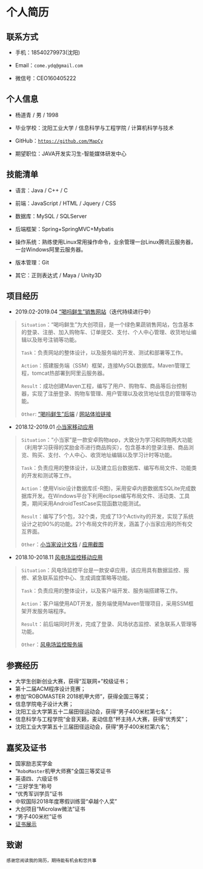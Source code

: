 # 个人简历  

## 联系方式
* 手机：18540279973(沈阳)  

* Email：`come.ydq@gmail.com`  

* 微信号：CEO160405222  

## 个人信息
* 杨道青 / 男 / 1998  

* 毕业学校：沈阳工业大学 / 信息科学与工程学院 / 计算机科学与技术  

* GitHub：[`https://github.com/MapCy`](https://github.com/MapCy)  

* 期望职位：JAVA开发实习生-智能媒体研发中心

## 技能清单
* 语言：Java / C++ / C  

* 前端：JavaScript / HTML / Jquery / CSS  

* 数据库：MySQL / SQLServer

* 后端框架：Spring+SpringMVC+Mybatis  

* 操作系统：熟练使用Linux常用操作命令，业余管理一台Linux腾讯云服务器，一台Windows阿里云服务器。   

* 版本管理：Git  

* 其它：正则表达式 / Maya / Unity3D  

## 项目经历
* 2019.02-2019.04 [“喝吗鲜生”销售网站](https://github.com/MapCy/HeMa)（迭代持续进行中）
> `Situation`：“喝吗鲜生”为大创项目，是一个绿色果蔬销售网站，包含基本的登录、注册、加入购物车、订单提交、支付、个人中心管理、收货地址编辑以及账号注销等功能。
>
> `Task`：负责网站的整体设计，以及服务端的开发、测试和部署等工作。
>
> `Action`：搭建服务端（SSM）框架，连接MySQL数据库。Maven管理工程，tomcat热部署到阿里云服务器。
>
> `Result`：成功创建Maven工程，编写了用户、购物车、商品等后台控制器，实现了注册登录、购物车管理、用户管理以及收货地址信息的管理等功能。  
>
> `Other`: [“喝吗鲜生”后端](https://github.com/MapCy/HeMaServer) / [网站体验链接](http://47.94.198.96:8080/index.html)

* 2018.12-2019.01 [小当家移动应用](https://github.com/MapCy/PettyMan)
> `Situation`：“小当家”是一款安卓购物app，大致分为学习和购物两大功能（利用学习获得的奖励金币进行商品购买），包含基本的登录注册、商品浏览、购买、支付、个人中心、收货地址编辑以及学习计时等功能。  
>
> `Task`：负责应用的整体设计，以及建立后台数据库、编写布局文件、功能类的开发和测试等工作。  
>
> `Action`：使用Visio设计数据库(E-R图)，采用安卓内嵌数据库SQLite完成数据库开发。在Windows平台下利用eclipse编写布局文件、活动类、工具类，期间采用AndroidTestCase实现函数功能测试。  
>
> `Result`：编写了5个包，32个类，完成了13个Activity的开发，实现了系统设计之初90%的功能。21个布局文件的开发，涵盖了小当家应用的所有交互界面。  
>
> `Other`：[小当家设计文档](https://github.com/MapCy/summarydoc) / [应用截图](https://github.com/MapCy/PettyMan/blob/master/show_picture.md)

* 2018.10-2018.11 [风电场监控移动应用](https://github.com/MapCy/FanControll)
> `Situation`：风电场监控平台是一款安卓应用，该应用具有数据监控、报修、紧急联系监控中心、生成调度策略等功能。  
>
> `Task`：负责应用的整体设计，以及客户端开发、服务端搭建等工作。   
>
> `Action`：客户端使用ADT开发，服务端使用Maven管理项目，采用SSM框架开发服务端程序。  
>
> `Result`：前后端同时开发，完成了登录、风场状态监控、紧急联系人管理等功能。  
>
> `Other`：[风电场监控服务端](https://github.com/MapCy/FanControllServer)


## 参赛经历

* 大学生创新创业大赛，获得“互联网+”校级证书； 
* 第十二届ACM程序设计竞赛；
* 参加“ROBOMASTER 2018机甲大师”，获得全国三等奖；
* 信息学院电子设计大赛；
* 沈阳工业大学第五十二届田径运动会，获得“男子400米栏第七名”；
* 信息科学与工程学院“金音天籁，麦动信息”杯主持人大赛，获得“优秀奖”；
* 沈阳工业大学第五十三届田径运动会，获得“男子400米栏第六名”;

## 嘉奖及证书

* 国家励志奖学金
* “`RoboMaster`机甲大师赛”全国三等奖证书
* 英语四、六级证书
* “三好学生”称号
* “优秀军训学员”证书
* 中软国际2018年度寒假训练营“卓越个人奖”
* 大创项目“Microlaw微法”证书
* “男子400米栏”证书
* [证书展示](https://github.com/MapCy/resume/blob/master/award.jpg)

## 致谢
    感谢您阅读我的简历，期待能有机会和您共事
